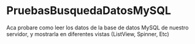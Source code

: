 # PruebasBusquedaDatosMySQL
Aca probare como leer los datos de la base de datos MySQL de nuestro servidor, y mostrarla en diferentes vistas (ListView, Spinner, Etc)
